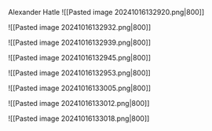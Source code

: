 Alexander Hatle
![[Pasted image 20241016132920.png|800]]

![[Pasted image 20241016132932.png|800]]

![[Pasted image 20241016132939.png|800]]

![[Pasted image 20241016132945.png|800]]

![[Pasted image 20241016132953.png|800]]

![[Pasted image 20241016133005.png|800]]

![[Pasted image 20241016133012.png|800]]

![[Pasted image 20241016133018.png|800]]